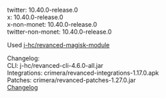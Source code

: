 twitter: 10.40.0-release.0  
x: 10.40.0-release.0  
x-non-monet: 10.40.0-release.0  
twitter-non-monet: 10.40.0-release.0  

Used [j-hc/revanced-magisk-module](https://github.com/j-hc/revanced-magisk-module)
  

Changelog:  
CLI: j-hc/revanced-cli-4.6.0-all.jar  
Integrations: crimera/revanced-integrations-1.17.0.apk  
Patches: crimera/revanced-patches-1.27.0.jar  
[Changelog](https://github.com/crimera/piko/releases/tag/v1.27.0)  
